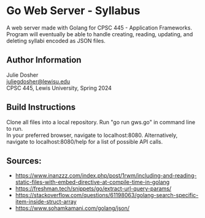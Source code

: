 # Go Web Server - Syllabus  
A web server made with Golang for CPSC 445 - Application Frameworks.  
Program will eventually be able to handle creating, reading, updating, and deleting syllabi encoded as JSON files.  

## Author Information
Julie Dosher  
juliegdosher@lewisu.edu  
CPSC 445, Lewis University, Spring 2024  
  
## Build Instructions
Clone all files into a local repository. Run "go run gws.go" in command line to run.    
In your preferred browser, navigate to localhost:8080. Alternatively, navigate to localhost:8080/help for a list of possible API calls.  

## Sources:  
  
* https://www.inanzzz.com/index.php/post/1rwm/including-and-reading-static-files-with-embed-directive-at-compile-time-in-golang  
* https://freshman.tech/snippets/go/extract-url-query-params/  
* https://stackoverflow.com/questions/61198063/golang-search-specific-item-inside-struct-array  
* https://www.sohamkamani.com/golang/json/  
